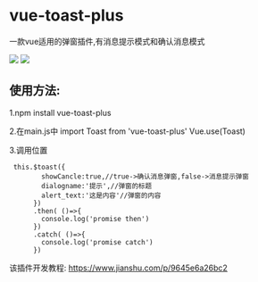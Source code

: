 # vue-toast-plus

一款vue适用的弹窗插件,有消息提示模式和确认消息模式

![](https://github.com/bill-mark/vue-toast-plus/blob/master/1.png?raw=true)
![](https://github.com/bill-mark/vue-toast-plus/blob/master/2.png?raw=true)

## 使用方法:

1.npm install vue-toast-plus

2.在main.js中
  import Toast from 'vue-toast-plus'
  Vue.use(Toast)
  
3.调用位置
  ```
   this.$toast({
          showCancle:true,//true->确认消息弹窗,false->消息提示弹窗
          dialogname:'提示',//弹窗的标题
          alert_text:'这是内容'//弹窗的内容
        })
        .then( ()=>{
          console.log('promise then')
        })
        .catch( ()=>{
          console.log('promise catch')
        })
  ```
  
  该插件开发教程:
  https://www.jianshu.com/p/9645e6a26bc2
